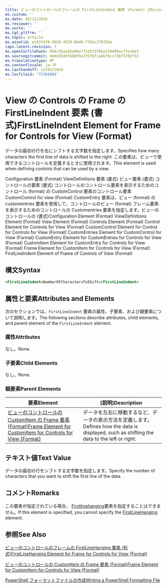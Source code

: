 ```yaml
---
title: ビューのコントロールのフレームの FirstLineIndent 要素 (Format) |Microsoft Docs
ms.custom: ''
ms.date: 09/13/2016
ms.reviewer: ''
ms.suite: ''
ms.tgt_pltfrm: ''
ms.topic: article
ms.assetid: ec63f4f9-8858-4529-8646-ffbbc278f83e
caps.latest.revision: 7
ms.openlocfilehash: 694c5baaa5e90a772257276ba139d90acf7ec0e3
ms.sourcegitcommit: debd2b38fb8070a7357bf1a4bf9cc736f3702f31
ms.translationtype: MT
ms.contentlocale: ja-JP
ms.lasthandoff: 12/05/2019
ms.locfileid: "72363091"
---
```

# <a name="firstlineindent-element-for-frame-for-controls-for-view-format"></a><span data-ttu-id="91b41-102">View の Controls の Frame の FirstLineIndent 要素 (書式)</span><span class="sxs-lookup"><span data-stu-id="91b41-102">FirstLineIndent Element for Frame for Controls for View (Format)</span></span>

<span data-ttu-id="91b41-103">データの最初の行を右にシフトする文字数を指定します。</span><span class="sxs-lookup"><span data-stu-id="91b41-103">Specifies how many characters the first line of data is shifted to the right.</span></span> <span data-ttu-id="91b41-104">この要素は、ビューで使用できるコントロールを定義するときに使用されます。</span><span class="sxs-lookup"><span data-stu-id="91b41-104">This element is used when defining controls that can be used by a view.</span></span>

<span data-ttu-id="91b41-105">Configuration 要素 (Format) ViewDefinitions 要素 (書式) ビュー要素 (書式) コントロールの要素 (書式) コントロールのコントロール要素を表示するためのコントロール (format) の CustomControl 要素のコントロール要素CustomControl for view (Format) CustomEntry 要素は、ビュー (format) の customentries 要素を使用して、コントロールのビュー (format) フレーム要素を表示するためのコントロールの Customentries 要素を指定します。ビューのコントロールの (書式)</span><span class="sxs-lookup"><span data-stu-id="91b41-105">Configuration Element (Format) ViewDefinitions Element (Format) View Element (Format) Controls Element (Format) Control Element for Controls for View (Format) CustomControl Element for Control for Controls for View (Format) CustomEntries Element for CustomControl for View (Format) CustomEntry Element for CustomEntries for Controls for View (Format) CustomItem Element for CustomEntry for Controls for View (Format) Frame Element for CustomItem for Controls for View (Format) FirstLineIndent Element of Frame of Controls of View (Format)</span></span>

## <a name="syntax"></a><span data-ttu-id="91b41-106">構文</span><span class="sxs-lookup"><span data-stu-id="91b41-106">Syntax</span></span>

```xml
<FirstLineIndent>NumberOfCharactersToShift</FirstLineIndent>
```

## <a name="attributes-and-elements"></a><span data-ttu-id="91b41-107">属性と要素</span><span class="sxs-lookup"><span data-stu-id="91b41-107">Attributes and Elements</span></span>

<span data-ttu-id="91b41-108">次のセクションでは、`FirstLineIndent` 要素の属性、子要素、および親要素について説明します。</span><span class="sxs-lookup"><span data-stu-id="91b41-108">The following sections describe attributes, child elements, and parent element of the `FirstLineIndent` element.</span></span>

### <a name="attributes"></a><span data-ttu-id="91b41-109">属性</span><span class="sxs-lookup"><span data-stu-id="91b41-109">Attributes</span></span>

<span data-ttu-id="91b41-110">なし。</span><span class="sxs-lookup"><span data-stu-id="91b41-110">None.</span></span>

### <a name="child-elements"></a><span data-ttu-id="91b41-111">子要素</span><span class="sxs-lookup"><span data-stu-id="91b41-111">Child Elements</span></span>

<span data-ttu-id="91b41-112">なし。</span><span class="sxs-lookup"><span data-stu-id="91b41-112">None.</span></span>

### <a name="parent-elements"></a><span data-ttu-id="91b41-113">親要素</span><span class="sxs-lookup"><span data-stu-id="91b41-113">Parent Elements</span></span>

|<span data-ttu-id="91b41-114">要素</span><span class="sxs-lookup"><span data-stu-id="91b41-114">Element</span></span>|<span data-ttu-id="91b41-115">[説明]</span><span class="sxs-lookup"><span data-stu-id="91b41-115">Description</span></span>|
|-------------|-----------------|
|[<span data-ttu-id="91b41-116">ビューのコントロールの CustomItem の Frame 要素 (Format)</span><span class="sxs-lookup"><span data-stu-id="91b41-116">Frame Element for CustomItem for Controls for View (Format)</span></span>](./frame-element-for-customitem-for-controls-for-view-format.md)|<span data-ttu-id="91b41-117">データを左右に移動するなど、データの表示方法を定義します。</span><span class="sxs-lookup"><span data-stu-id="91b41-117">Defines how the data is displayed, such as shifting the data to the left or right.</span></span>|

## <a name="text-value"></a><span data-ttu-id="91b41-118">テキスト値</span><span class="sxs-lookup"><span data-stu-id="91b41-118">Text Value</span></span>

<span data-ttu-id="91b41-119">データの最初の行をシフトする文字数を指定します。</span><span class="sxs-lookup"><span data-stu-id="91b41-119">Specify the number of characters that you want to shift the first line of the data.</span></span>

## <a name="remarks"></a><span data-ttu-id="91b41-120">コメント</span><span class="sxs-lookup"><span data-stu-id="91b41-120">Remarks</span></span>

<span data-ttu-id="91b41-121">この要素が指定されている場合、 [Firstlinehanging](./firstlinehanging-element-for-frame-for-controls-for-view-format.md)要素を指定することはできません。</span><span class="sxs-lookup"><span data-stu-id="91b41-121">If this element is specified, you cannot specify the [FirstLineHanging](./firstlinehanging-element-for-frame-for-controls-for-view-format.md) element.</span></span>

## <a name="see-also"></a><span data-ttu-id="91b41-122">参照</span><span class="sxs-lookup"><span data-stu-id="91b41-122">See Also</span></span>

[<span data-ttu-id="91b41-123">ビューのコントロールのフレームの FirstLineHanging 要素 (形式)</span><span class="sxs-lookup"><span data-stu-id="91b41-123">FirstLineHanging Element for Frame for Controls for View (Format)</span></span>](./firstlinehanging-element-for-frame-for-controls-for-view-format.md)

[<span data-ttu-id="91b41-124">ビューのコントロールの CustomItem の Frame 要素 (Format)</span><span class="sxs-lookup"><span data-stu-id="91b41-124">Frame Element for CustomItem for Controls for View (Format)</span></span>](./frame-element-for-customitem-for-controls-for-view-format.md)

[<span data-ttu-id="91b41-125">PowerShell フォーマットファイルの作成</span><span class="sxs-lookup"><span data-stu-id="91b41-125">Writing a PowerShell Formatting File</span></span>](./writing-a-powershell-formatting-file.md)
